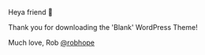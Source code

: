Heya friend 👋

Thank you for downloading the 'Blank' WordPress Theme!

Much love,
Rob 
[@robhope](https://twitter.com/robhope)